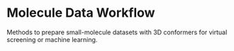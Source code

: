 # Molecule Data Workflow
Methods to prepare small-molecule datasets with 3D conformers for virtual screening or machine learning.
